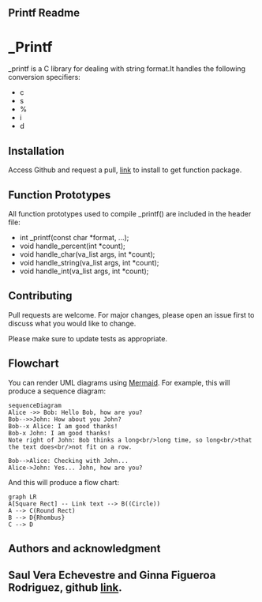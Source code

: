 ## Printf Readme

# _Printf

_printf is a C library for dealing with string format.It handles the following conversion specifiers:
  - c
- s
 - %
 - i
 - d

## Installation

Access Github and request a pull, [link](https://github.com/allthatgroove89/holbertonschool-printf/pulls) to install to get function package.


## Function Prototypes


All function prototypes used to compile _printf() are included in the header file:

- int _printf(const char *format, ...);
- void handle_percent(int *count);
- void handle_char(va_list args, int *count);
- void handle_string(va_list args, int *count);
- void handle_int(va_list args, int *count);

## Contributing

Pull requests are welcome. For major changes, please open an issue first
to discuss what you would like to change.

Please make sure to update tests as appropriate.

## Flowchart



You can render UML diagrams using [Mermaid](https://mermaidjs.github.io/). For example, this will produce a sequence diagram:

```mermaid
sequenceDiagram
Alice ->> Bob: Hello Bob, how are you?
Bob-->>John: How about you John?
Bob--x Alice: I am good thanks!
Bob-x John: I am good thanks!
Note right of John: Bob thinks a long<br/>long time, so long<br/>that the text does<br/>not fit on a row.

Bob-->Alice: Checking with John...
Alice->John: Yes... John, how are you?
```

And this will produce a flow chart:

```mermaid
graph LR
A[Square Rect] -- Link text --> B((Circle))
A --> C(Round Rect)
B --> D{Rhombus}
C --> D
```

## Authors and acknowledgment

## Saul Vera Echevestre and Ginna Figueroa Rodriguez, github [link](https://github.com/allthatgroove89/holbertonschool-printf).
